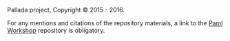 Pallada project, Copyright © 2015 - 2016.

For any mentions and citations of the repository materials, 
a link to the [Paml Workshop](https://github.com/maxinovi/Paml-Workshop) repository is obligatory.
